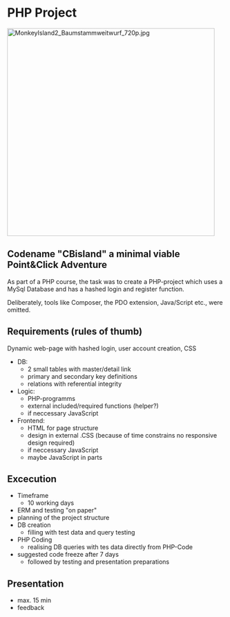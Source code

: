 # PHP Project

<img alt="MonkeyIsland2_Baumstammweitwurf_720p.jpg" src="public/img/MonkeyIsland2_Baumstammweitwurf_720p.jpg" width="480"/>

## Codename "CBisland" a minimal viable Point&Click Adventure

As part of a PHP course, the task was to create a PHP-project which uses a MySql Database and has a hashed login and register function.

Deliberately, tools like Composer, the PDO extension, Java/Script etc., were omitted.

## Requirements (rules of thumb)
Dynamic web-page with hashed login, user account creation, CSS
- DB: 
  - 2 small tables with master/detail link
  - primary and secondary key definitions
  - relations with referential integrity
- Logic:
  - PHP-programms
  - external included/required functions (helper?)
  - if neccessary JavaScript
- Frontend:
  - HTML for page structure
  - design in external .CSS (because of time constrains no responsive design required)
  - if neccessary JavaScript
  - maybe JavaScript in parts
## Excecution
- Timeframe
  - 10 working days
- ERM and testing "on paper"
- planning of the project structure
- DB creation
  - filling with test data and query testing
- PHP Coding
  - realising DB queries with tes data directly from PHP-Code
- suggested code freeze after 7 days
  - followed by testing and presentation preparations
## Presentation
  - max. 15 min
  - feedback
